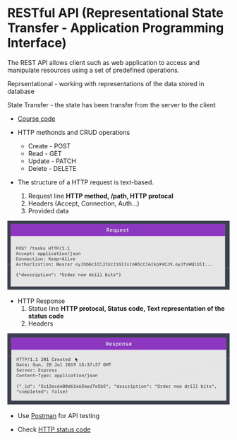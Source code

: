 # RESTful API (Representational State Transfer - Application Programming Interface)

The REST API allows client such as web application to access and manipulate resources using a set of predefined operations.

Reprsentational - working with representations of the data stored in database

State Transfer - the state has been transfer from the server to the client

* [Course code](task-manager/)

* HTTP methonds and CRUD operations
    * Create - POST
    * Read - GET
    * Update - PATCH
    * Delete - DELETE

* The structure of a HTTP request is text-based.
    1. Request line **HTTP method, /path, HTTP protocal**
    2. Headers (Accept, Connection, Auth...)
    3. Provided data
    
![Example Request](./img/request.png)

* HTTP Response
    1. Statue line **HTTP protocal, Status code, Text representation of the status code**
    2. Headers

![Example Response](./img/response.png)

* Use [Postman](https://www.postman.com/) for API testing

* Check [HTTP status code](https://httpstatuses.com/)
